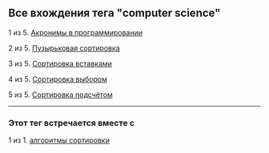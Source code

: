 ## Все вхождения тега "computer science"

1 из 5. [Акронимы в программировании](./2020-12-17_acronims_in_programming.md)

2 из 5. [Пузырьковая сортировка](./2020-12-20_computer_science_bubble_sort.md)

3 из 5. [Сортировка вставками](./2020-12-20_computer_science_insertion_sort.md)

4 из 5. [Сортировка выбором](./2020-12-20_computer_science_selection_sort.md)

5 из 5. [Сортировка подсчётом](./2020-12-20_computer_science_counting_sort.md)

---

### Этот тег встречается вместе с

1 из 1. [алгоритмы сортировки](./meta_algoritmy_sortirovki.md)

